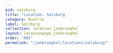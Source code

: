 ```yaml
---
pid: salzburg
title: 'Location: Salzburg'
category: Austria
label: Salzburg
collection: location_janbrueghel
layout: locationpage_janbrueghel
order: '002'
permalink: "/janbrueghel/locations/salzburg/"
---
```

